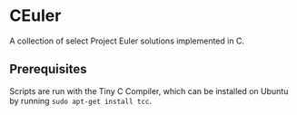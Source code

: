 # CEuler

A collection of select Project Euler solutions implemented in C.

## Prerequisites

Scripts are run with the Tiny C Compiler, which can be installed on Ubuntu by running `sudo apt-get install tcc`. 
